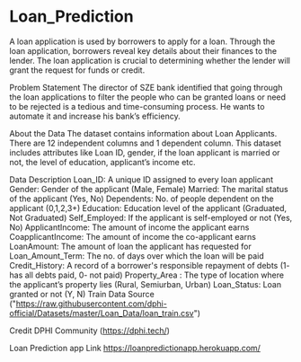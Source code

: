 # Loan_Prediction
A loan application is used by borrowers to apply for a loan. Through the loan application, borrowers reveal key details about their finances to the lender. The loan application is crucial to determining whether the lender will grant the request for funds or credit.

Problem Statement
The director of SZE bank identified that going through the loan applications to filter the people who can be granted loans or need to be rejected is a tedious and time-consuming process. He wants to automate it and increase his bank’s efficiency.

About the Data
The dataset contains information about Loan Applicants. There are 12 independent columns and 1 dependent column. This dataset includes attributes like Loan ID, gender, if the loan applicant is married or not, the level of education, applicant’s income etc.

Data Description
Loan_ID: A unique ID assigned to every loan applicant
Gender: Gender of the applicant (Male, Female)
Married: The marital status of the applicant (Yes, No)
Dependents: No. of people dependent on the applicant (0,1,2,3+)
Education: Education level of the applicant (Graduated, Not Graduated)
Self_Employed: If the applicant is self-employed or not (Yes, No)
ApplicantIncome: The amount of income the applicant earns
CoapplicantIncome: The amount of income the co-applicant earns
LoanAmount: The amount of loan the applicant has requested for
Loan_Amount_Term: The no. of days over which the loan will be paid
Credit_History: A record of a borrower's responsible repayment of debts (1- has all debts paid, 0- not paid)
Property_Area : The type of location where the applicant’s property lies (Rural, Semiurban, Urban)
Loan_Status: Loan granted or not (Y, N)
Train Data Source
("https://raw.githubusercontent.com/dphi-official/Datasets/master/Loan_Data/loan_train.csv")

Credit
DPHI Community (https://dphi.tech/)

Loan Prediction app Link
https://loanpredictionapp.herokuapp.com/
